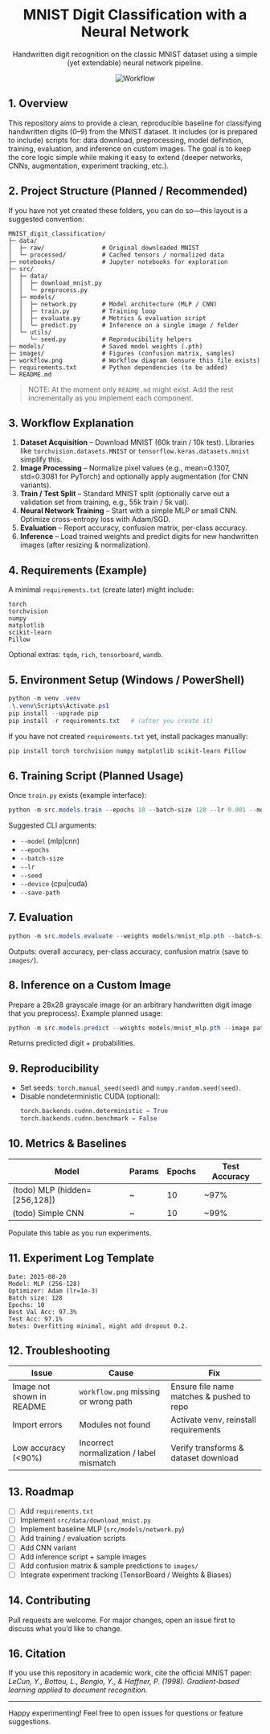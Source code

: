 ﻿<div align="center">

# MNIST Digit Classification with a Neural Network

Handwritten digit recognition on the classic MNIST dataset using a simple (yet extendable) neural network pipeline.

![Workflow](workflow.png)

</div>

## 1. Overview
This repository aims to provide a clean, reproducible baseline for classifying handwritten digits (0–9) from the MNIST dataset. It includes (or is prepared to include) scripts for: data download, preprocessing, model definition, training, evaluation, and inference on custom images. The goal is to keep the core logic simple while making it easy to extend (deeper networks, CNNs, augmentation, experiment tracking, etc.).

## 2. Project Structure (Planned / Recommended)
If you have not yet created these folders, you can do so—this layout is a suggested convention:

```
MNIST_digit_classification/
├─ data/
│  ├─ raw/                # Original downloaded MNIST
│  └─ processed/          # Cached tensors / normalized data
├─ notebooks/             # Jupyter notebooks for exploration
├─ src/
│  ├─ data/
│  │  ├─ download_mnist.py
│  │  └─ preprocess.py
│  ├─ models/
│  │  ├─ network.py       # Model architecture (MLP / CNN)
│  │  ├─ train.py         # Training loop
│  │  ├─ evaluate.py      # Metrics & evaluation script
│  │  └─ predict.py       # Inference on a single image / folder
│  └─ utils/
│     └─ seed.py          # Reproducibility helpers
├─ models/                # Saved model weights (.pth)
├─ images/                # Figures (confusion matrix, samples)
├─ workflow.png           # Workflow diagram (ensure this file exists)
├─ requirements.txt       # Python dependencies (to be added)
└─ README.md
```

> NOTE: At the moment only `README.md` might exist. Add the rest incrementally as you implement each component.

## 3. Workflow Explanation
1. **Dataset Acquisition** – Download MNIST (60k train / 10k test). Libraries like `torchvision.datasets.MNIST` or `tensorflow.keras.datasets.mnist` simplify this.
2. **Image Processing** – Normalize pixel values (e.g., mean=0.1307, std=0.3081 for PyTorch) and optionally apply augmentation (for CNN variants).
3. **Train / Test Split** – Standard MNIST split (optionally carve out a validation set from training, e.g., 55k train / 5k val).
4. **Neural Network Training** – Start with a simple MLP or small CNN. Optimize cross-entropy loss with Adam/SGD.
5. **Evaluation** – Report accuracy, confusion matrix, per-class accuracy.
6. **Inference** – Load trained weights and predict digits for new handwritten images (after resizing & normalization).

## 4. Requirements (Example)
A minimal `requirements.txt` (create later) might include:
```
torch
torchvision
numpy
matplotlib
scikit-learn
Pillow
```
Optional extras: `tqdm`, `rich`, `tensorboard`, `wandb`.

## 5. Environment Setup (Windows / PowerShell)
```powershell
python -m venv .venv
.\.venv\Scripts\Activate.ps1
pip install --upgrade pip
pip install -r requirements.txt   # (after you create it)
```

If you have not created `requirements.txt` yet, install packages manually:
```powershell
pip install torch torchvision numpy matplotlib scikit-learn Pillow
```

## 6. Training Script (Planned Usage)
Once `train.py` exists (example interface):
```powershell
python -m src.models.train --epochs 10 --batch-size 128 --lr 0.001 --model mlp --save-path models/mnist_mlp.pth
```
Suggested CLI arguments:
* `--model` (mlp|cnn)
* `--epochs`
* `--batch-size`
* `--lr`
* `--seed`
* `--device` (cpu|cuda)
* `--save-path`

## 7. Evaluation
```powershell
python -m src.models.evaluate --weights models/mnist_mlp.pth --batch-size 512 --device cpu
```
Outputs: overall accuracy, per-class accuracy, confusion matrix (save to `images/`).

## 8. Inference on a Custom Image
Prepare a 28x28 grayscale image (or an arbitrary handwritten digit image that you preprocess). Example planned usage:
```powershell
python -m src.models.predict --weights models/mnist_mlp.pth --image path/to/digit.png
```
Returns predicted digit + probabilities.

## 9. Reproducibility
* Set seeds: `torch.manual_seed(seed)` and `numpy.random.seed(seed)`.
* Disable nondeterministic CUDA (optional):
	```python
	torch.backends.cudnn.deterministic = True
	torch.backends.cudnn.benchmark = False
	```

## 10. Metrics & Baselines
| Model | Params | Epochs | Test Accuracy |
|-------|--------|--------|---------------|
| (todo) MLP (hidden=[256,128]) | ~ | 10 | ~97% |
| (todo) Simple CNN | ~ | 10 | ~99% |

Populate this table as you run experiments.

## 11. Experiment Log Template
```
Date: 2025-08-20
Model: MLP (256-128)
Optimizer: Adam (lr=1e-3)
Batch size: 128
Epochs: 10
Best Val Acc: 97.3%
Test Acc: 97.1%
Notes: Overfitting minimal, might add dropout 0.2.
```

## 12. Troubleshooting
| Issue | Cause | Fix |
|-------|-------|-----|
| Image not shown in README | `workflow.png` missing or wrong path | Ensure file name matches & pushed to repo |
| Import errors | Modules not found | Activate venv, reinstall requirements |
| Low accuracy (<90%) | Incorrect normalization / label mismatch | Verify transforms & dataset download |

## 13. Roadmap
- [ ] Add `requirements.txt`
- [ ] Implement `src/data/download_mnist.py`
- [ ] Implement baseline MLP (`src/models/network.py`)
- [ ] Add training / evaluation scripts
- [ ] Add CNN variant
- [ ] Add inference script + sample images
- [ ] Add confusion matrix & sample predictions to `images/`
- [ ] Integrate experiment tracking (TensorBoard / Weights & Biases)

## 14. Contributing
Pull requests are welcome. For major changes, open an issue first to discuss what you’d like to change.

## 16. Citation
If you use this repository in academic work, cite the official MNIST paper: *LeCun, Y., Bottou, L., Bengio, Y., & Haffner, P. (1998). Gradient-based learning applied to document recognition.*

---
Happy experimenting! Feel free to open issues for questions or feature suggestions.

